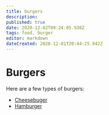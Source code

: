 ```yaml
---
title: burgers
description: 
published: true
date: 2020-12-02T09:24:05.938Z
tags: food, burger
editor: markdown
dateCreated: 2020-12-01T20:44:25.942Z
---
```


# Burgers

Here are a few types of burgers:
- [Cheesebuger](./cheeseburger.md)
- [Hamburger](./hamburger.md)